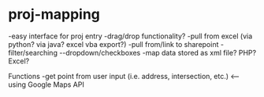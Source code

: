 # proj-mapping

-easy interface for proj entry
-drag/drop functionality?
-pull from excel (via python? via java? excel vba export?)
-pull from/link to sharepoint
-filter/searching
  --dropdown/checkboxes
-map data stored as xml file? PHP? Excel?







Functions
-get point from user input (i.e. address, intersection, etc.) <-- using Google Maps API
